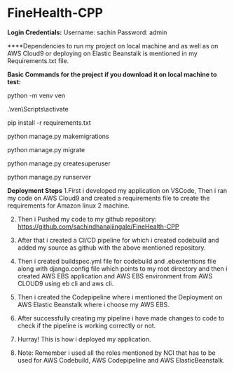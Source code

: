 # FineHealth-CPP

**Login Credentials:**
Username: sachin
Password: admin

****Dependencies to run my project on local machine and as well as on AWS Cloud9 or deploying on Elastic Beanstalk is mentioned in my Requirements.txt file.

**Basic Commands for the project if you download it on local machine to test:**

python -m venv ven  

.\ven\Scripts\activate

pip install -r requirements.txt

python manage.py makemigrations

python manage.py migrate

python manage.py createsuperuser

python manage.py runserver


**Deployment Steps**
1.First i developed my application on VSCode, Then i ran my code on AWS Cloud9 and created a requirements file to create the requirements for Amazon linux 2 machine.

2. Then i Pushed my code to my github repository: https://github.com/sachindhanajiingale/FineHealth-CPP

3. After that i created a CI/CD pipeline for which i created codebuild and added my source as github with the above mentioned repository.

4. Then i created buildspec.yml file for codebuild and .ebextentions file along with django.config file which points to my root directory and then i created AWS EBS 
application and AWS EBS environment from AWS CLOUD9 using eb cli and aws cli.

5. Then i created the Codepipeline where i mentioned the Deployment on AWS Elastic Beanstalk where i choose my AWS EBS.

6. After successfully creating my pipeline i have made changes to code to check if the pipeline is working correctly or not.

7. Hurray! This is how i deployed my application.

8. Note: Remember i used all the roles mentioned by NCI that has to be used for AWS Codebuild, AWS Codepipeline and AWS ElasticBeanstalk.


